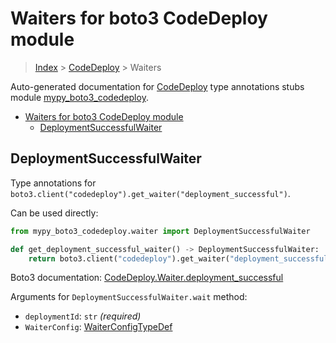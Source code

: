 # Waiters for boto3 CodeDeploy module

> [Index](..) > [CodeDeploy](.) > Waiters

Auto-generated documentation for
[CodeDeploy](https://boto3.amazonaws.com/v1/documentation/api/1.17.75/reference/services/codedeploy.html#CodeDeploy)
type annotations stubs module
[mypy_boto3_codedeploy](https://pypi.org/project/mypy-boto3-codedeploy/).

- [Waiters for boto3 CodeDeploy module](#waiters-for-boto3-codedeploy-module)
  - [DeploymentSuccessfulWaiter](#deploymentsuccessfulwaiter)

## DeploymentSuccessfulWaiter

Type annotations for
`boto3.client("codedeploy").get_waiter("deployment_successful")`.

Can be used directly:

```python
from mypy_boto3_codedeploy.waiter import DeploymentSuccessfulWaiter

def get_deployment_successful_waiter() -> DeploymentSuccessfulWaiter:
    return boto3.client("codedeploy").get_waiter("deployment_successful")
```

Boto3 documentation:
[CodeDeploy.Waiter.deployment_successful](https://boto3.amazonaws.com/v1/documentation/api/1.17.75/reference/services/codedeploy.html#CodeDeploy.Waiter.deployment_successful)

Arguments for `DeploymentSuccessfulWaiter.wait` method:

- `deploymentId`: `str` *(required)*
- `WaiterConfig`: [WaiterConfigTypeDef](./type_defs.md#waiterconfigtypedef)
